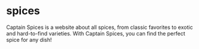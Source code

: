 # spices
Captain Spices is a website about all spices, from classic favorites to exotic and hard-to-find varieties. With Captain Spices, you can find the perfect spice for any dish!
